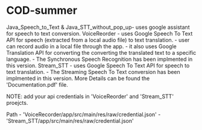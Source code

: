 # COD-summer
Java_Speech_to_Text & Java_STT_without_pop_up- uses google assistant for speech to text conversion.
VoiceReorder - uses Google Speech To Text API for speech (extracted from a local audio file) to text translation.
             - user can record audio in a local file through the app.
             - it also uses Google Translation API for converting the converting the translated text to a specific language.
             - The Synchronous Speech Recognition has been implmented in this version.
Stream_STT - uses Google Speech To Text API for speech to text translation.
           - The Streaming Speech To Text conversion has been implmented in this version.
More Details can be found the 'Documentation.pdf' file.

NOTE: add your api credentials in 'VoiceReorder' and 'Stream_STT' proejcts.


Path - 'VoiceRecorder/app/src/main/res/raw/credential.json'
     - 'Stream_STT/app/src/main/res/raw/credential.json'
